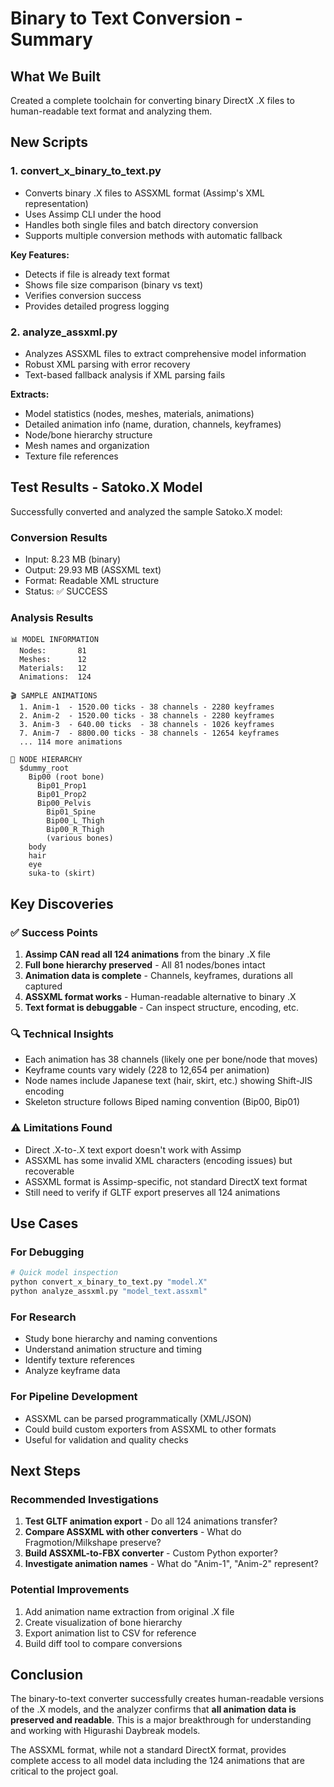 # Binary to Text Conversion - Summary

## What We Built

Created a complete toolchain for converting binary DirectX .X files to human-readable text format and analyzing them.

## New Scripts

### 1. convert_x_binary_to_text.py
- Converts binary .X files to ASSXML format (Assimp's XML representation)
- Uses Assimp CLI under the hood
- Handles both single files and batch directory conversion
- Supports multiple conversion methods with automatic fallback

**Key Features:**
- Detects if file is already text format
- Shows file size comparison (binary vs text)
- Verifies conversion success
- Provides detailed progress logging

### 2. analyze_assxml.py
- Analyzes ASSXML files to extract comprehensive model information
- Robust XML parsing with error recovery
- Text-based fallback analysis if XML parsing fails

**Extracts:**
- Model statistics (nodes, meshes, materials, animations)
- Detailed animation info (name, duration, channels, keyframes)
- Node/bone hierarchy structure
- Mesh names and organization
- Texture file references

## Test Results - Satoko.X Model

Successfully converted and analyzed the sample Satoko.X model:

### Conversion Results
- Input: 8.23 MB (binary)
- Output: 29.93 MB (ASSXML text)
- Format: Readable XML structure
- Status: ✅ SUCCESS

### Analysis Results
```
📊 MODEL INFORMATION
  Nodes:       81
  Meshes:      12
  Materials:   12
  Animations:  124

🎬 SAMPLE ANIMATIONS
  1. Anim-1  - 1520.00 ticks - 38 channels - 2280 keyframes
  2. Anim-2  - 1520.00 ticks - 38 channels - 2280 keyframes
  3. Anim-3  - 640.00 ticks  - 38 channels - 1026 keyframes
  7. Anim-7  - 8800.00 ticks - 38 channels - 12654 keyframes
  ... 114 more animations

🌳 NODE HIERARCHY
  $dummy_root
    Bip00 (root bone)
      Bip01_Prop1
      Bip01_Prop2
      Bip00_Pelvis
        Bip01_Spine
        Bip00_L_Thigh
        Bip00_R_Thigh
        (various bones)
    body
    hair
    eye
    suka-to (skirt)
```

## Key Discoveries

### ✅ Success Points
1. **Assimp CAN read all 124 animations** from the binary .X file
2. **Full bone hierarchy preserved** - All 81 nodes/bones intact
3. **Animation data is complete** - Channels, keyframes, durations all captured
4. **ASSXML format works** - Human-readable alternative to binary .X
5. **Text format is debuggable** - Can inspect structure, encoding, etc.

### 🔍 Technical Insights
- Each animation has 38 channels (likely one per bone/node that moves)
- Keyframe counts vary widely (228 to 12,654 per animation)
- Node names include Japanese text (hair, skirt, etc.) showing Shift-JIS encoding
- Skeleton structure follows Biped naming convention (Bip00, Bip01)

### ⚠️ Limitations Found
- Direct .X-to-.X text export doesn't work with Assimp
- ASSXML has some invalid XML characters (encoding issues) but recoverable
- ASSXML format is Assimp-specific, not standard DirectX text format
- Still need to verify if GLTF export preserves all 124 animations

## Use Cases

### For Debugging
```bash
# Quick model inspection
python convert_x_binary_to_text.py "model.X"
python analyze_assxml.py "model_text.assxml"
```

### For Research
- Study bone hierarchy and naming conventions
- Understand animation structure and timing
- Identify texture references
- Analyze keyframe data

### For Pipeline Development
- ASSXML can be parsed programmatically (XML/JSON)
- Could build custom exporters from ASSXML to other formats
- Useful for validation and quality checks

## Next Steps

### Recommended Investigations
1. **Test GLTF animation export** - Do all 124 animations transfer?
2. **Compare ASSXML with other converters** - What do Fragmotion/Milkshape preserve?
3. **Build ASSXML-to-FBX converter** - Custom Python exporter?
4. **Investigate animation names** - What do "Anim-1", "Anim-2" represent?

### Potential Improvements
1. Add animation name extraction from original .X file
2. Create visualization of bone hierarchy
3. Export animation list to CSV for reference
4. Build diff tool to compare conversions

## Conclusion

The binary-to-text converter successfully creates human-readable versions of the .X models, and the analyzer confirms that **all animation data is preserved and readable**. This is a major breakthrough for understanding and working with Higurashi Daybreak models.

The ASSXML format, while not a standard DirectX format, provides complete access to all model data including the 124 animations that are critical to the project goal.
